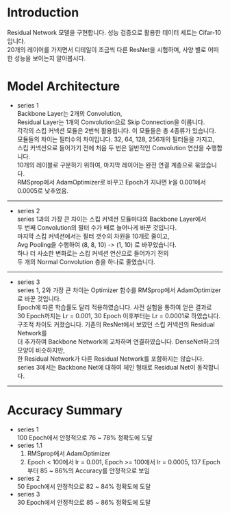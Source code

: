 # Introduction  
Residual Network 모델을 구현합니다. 성능 검증으로 활용한 데이터 세트는 Cifar-10 입니다.  
20개의 레이어를 가지면서 디테일이 조금씩 다른 ResNet을 시험하며, 사양 별로 어떠한 성능을 보이는지 알아봅시다.  
# Model Architecture  
- series 1  
Backbone Layer는 2개의 Convolution,  
Residual Layer는 1개의 Convolution으로 Skip Connection을 이룹니다.  
각각의 스킵 커넥션 모듈은 2번씩 활용됩니다. 이 모듈들은 총 4종류가 있습니다.  
모듈들의 차이는 필터수의 차이입니다. 32, 64, 128, 256개의 필터들을 가지고,  
스킵 커넥션으로 들어가기 전에 처음 두 번은 일반적인 Convolution 연산을 수행합니다.  
10개의 레이블로 구분하기 위하여, 마지막 레이어는 완전 연결 계층으로 묶었습니다.  
RMSprop에서 AdamOptimizer로 바꾸고 Epoch가 지나면 lr을 0.001에서 0.0005로 낮추었음.
-------------------------------------------------------------------------------
- series 2  
series 1과의 가장 큰 차이는 스킵 커넥션 모듈마다의 Backbone Layer에서  
두 번째 Convolution의 필터 수가 배로 늘어나게 바꾼 것입니다.  
마지막 스킵 커넥션에서는 필터 갯수의 차원을 10개로 줄이고,  
Avg Pooling을 수행하여 (8, 8, 10) -> (1, 10) 로 바꾸었습니다.  
하나 더 사소한 변화로는 스킵 커넥션 연산으로 들어가기 전의  
두 개의 Normal Convolution 층을 하나로 줄였습니다.  
-------------------------------------------------------------------------------
- series 3  
series 1, 2와 가장 큰 차이는 Optimizer 함수를 RMSprop에서 AdamOptimizer로 바꾼 것입니다.  
Epoch에 따른 학습률도 달리 적용하였습니다. 사전 실험을 통하여 얻은 결과로  
30 Epoch까지는 Lr = 0.001, 30 Epoch 이후부터는 Lr = 0.0001로 하였습니다.  
구조적 차이도 커졌습니다. 기존의 ResNet에서 보였던 스킵 커넥션의 Residual Network를  
더 추가하여 Backbone Network에 교차하며 연결하였습니다. DenseNet하고의 모양이 비슷하지만,  
한 Residual Network가 다른 Residual Network를 포함하지는 않습니다.  
series 3에서는 Backbone Net에 대하여 체인 형태로 Residual Net이 동작합니다.
-------------------------------------------------------------------------------
# Accuracy Summary  
- series 1  
  100 Epoch에서 안정적으로 76 ~ 78% 정확도에 도달  
- series 1.1  
  1. RMSprop에서 AdamOptimizer  
  2. Epoch < 100에서 lr = 0.001, Epoch >= 100에서 lr = 0.0005, 137 Epoch부터 85 ~ 86%의 Accuracy를 안정적으로 보임
- series 2  
  50 Epoch에서 안정적으로 82 ~ 84% 정확도에 도달  
- series 3  
  30 Epoch에서 안정적으로 85 ~ 86% 정확도에 도달
